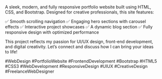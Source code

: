 A sleek, modern, and fully responsive portfolio website built using HTML, CSS, and Bootstrap. Designed for creative professionals, this site features:

✅ Smooth scrolling navigation
✅ Engaging hero sections with carousel effects
✅ Interactive project showcases
✅ A dynamic blog section
✅ Fully responsive design with optimized performance

This project reflects my passion for UI/UX design, front-end development, and digital creativity. Let’s connect and discuss how I can bring your ideas to life!

#WebDesign #PortfolioWebsite #FrontendDevelopment #Bootstrap #HTML5 #CSS3 #WebDevelopment #ResponsiveDesign #UIUX #CreativeDesign #FreelanceWebDesigner
